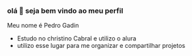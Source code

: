 ### olá 👋  seja bem vindo ao meu perfil

Meu nome é Pedro Gadin
- Estudo no christino Cabral e utilizo o alura
- utilizo esse lugar para me organizar e compartilhar projetos 

